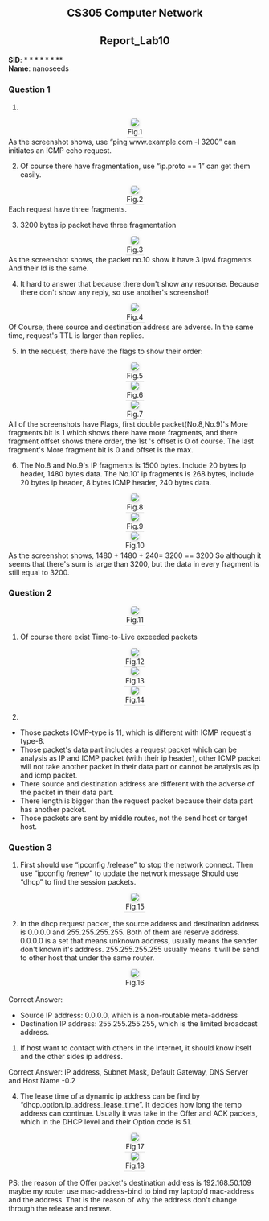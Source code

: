 <!--
 * @Github: https://github.com/Certseeds/CS305_Remake
 * @Organization: SUSTech
 * @Author: nanoseeds
 * @Date: 2020-08-01 15:53:50
 * @LastEditors: nanoseeds
 * @LastEditTime: 2020-08-08 23:02:53
 * @License: CC-BY-NC-SA_V4_0 or any later version 
 -->

## <div>CS305 Computer Network</div>
## <div>Report_Lab10</div>

**SID**:  $********$  
**Name**:  nanoseeds  


### Question 1
1. 
<div>
  <img src="./pca_pngs/lab10_01_01_01.png" ><br />
  <div>Fig.1</div>
</div>
As the screenshot shows,
use “ping www.example.com -l 3200” can initiates an ICMP echo request.

2. Of course there have fragmentation, use “ip.proto == 1” can get them easily.
<div>
  <img src="./pca_pngs/lab10_01_02_01.png"><br />
  <div>Fig.2</div>
</div>
Each request have three fragments.

3. 3200 bytes ip packet have three fragmentation
<div>
  <img src="./pca_pngs/lab10_01_03_01.png"><br />
  <div>Fig.3</div>
</div>
As the screenshot shows, the packet no.10 show it have 3 ipv4 fragments And their Id is the same.

4. It hard to answer that because there don't show any response. Because there don't show any reply, so use another's screenshot!
<div>
  <img src="./pca_pngs/lab10_01_04_01.png"><br />
  <div>Fig.4</div>
</div>
Of Course, there source and destination address are adverse.
In the same time, request's TTL is larger than replies.

5. In the request, there have the flags to show their order:
<div>
  <img src="./pca_pngs/lab10_01_05_01.png"><br />
  <div>Fig.5</div>
</div>
<div>
  <img src="./pca_pngs/lab10_01_05_02.png"><br />
  <div>Fig.6</div>
</div>
<div>
  <img src="./pca_pngs/lab10_01_05_03.png"><br />
  <div>Fig.7</div>
</div>
All of the screenshots have Flags, first double packet(No.8,No.9)'s More fragments bit is 1 which shows there have more fragments, and there fragment offset shows there order, the 1st 's offset is 0 of course. The last fragment's More fragment bit is 0 and offset is the max.

6. The No.8 and No.9's IP fragments is 1500 bytes. Include 20 bytes Ip header, 1480 bytes data. The No.10' ip fragments is 268 bytes, include 20 bytes ip header, 8 bytes ICMP header, 240 bytes data.
<div>
  <img src="./pca_pngs/lab10_01_06_01.png"><br />
  <div>Fig.8</div>
</div>
<div>
  <img src="./pca_pngs/lab10_01_06_02.png"><br />
  <div>Fig.9</div>
</div>
<div>
  <img src="./pca_pngs/lab10_01_06_03.png"><br />
  <div>Fig.10</div>
</div>
As the screenshot shows, 1480 + 1480 + 240= 3200 == 3200
So although it seems that there's sum is large than 3200, but the data in every fragment is still equal to 3200.


### Question 2

<div>
  <img src="./pca_pngs/lab10_02_00_01.png"><br />
  <div>Fig.11</div>
</div>

1. Of course there exist Time-to-Live exceeded packets
<div>
  <img src="./pca_pngs/lab10_02_01_01.png"><br />
  <div>Fig.12</div>
</div>
<div>
  <img src="./pca_pngs/lab10_02_01_02.png"><br />
  <div>Fig.13</div>
</div>
<div>
  <img src="./pca_pngs/lab10_02_01_03.png"><br />
  <div>Fig.14</div>
</div>

2. 
+ Those packets ICMP-type is 11, which is different with ICMP request's type-8.
+ Those packet's data part includes a request packet which can be analysis as IP and ICMP packet (with their ip header), other ICMP packet will not take another packet in their data part or cannot be analysis as ip and icmp packet.
+ There source and destination address are different with the adverse of the packet in their data part.
+ There length is bigger than the request packet because their data part has another packet.
+ Those packets are sent by middle routes, not the send host or target host.

### Question 3

1. First should use “ipconfig /release” to stop the network connect.
Then use “ipconfig /renew” to update the network message
Should use “dhcp” to find the session packets.

<div>
  <img src="./pca_pngs/lab10_03_01_01.png"><br />
  <div>Fig.15</div>
</div>

2. In the dhcp request packet, the source address and destination address is 0.0.0.0 and 255.255.255.255. Both of them are reserve address.
0.0.0.0 is a set that means unknown address, usually means the sender don't known it's address.
255.255.255.255 usually means it will be send to other host that under the same router.

<div>
  <img src="./pca_pngs/lab10_03_02_01.png"><br />
  <div>Fig.16</div>
</div>

Correct Answer:  
+ Source IP address: 0.0.0.0, which is a non-routable meta-address
+ Destination IP address: 255.255.255.255, which is the limited broadcast address.

1. If host want to contact with others in the internet, it should know itself and the other sides ip address.

Correct Answer: IP address, Subnet Mask, Default Gateway, DNS Server and Host Name -0.2

4. The lease time of a dynamic ip address can be find by “dhcp.option.ip_address_lease_time”. It decides how long the temp address can continue. Usually it was take in the Offer and ACK packets, which in the DHCP level and their Option code is 51.

<div>
  <img src="./pca_pngs/lab10_03_04_01.png"><br />
  <div>Fig.17</div>
</div>
<div>
  <img src="./pca_pngs/lab10_03_04_02.png"><br />
  <div>Fig.18</div>
</div>

PS: the reason of the Offer packet's destination address is 192.168.50.109 maybe my router use mac-address-bind to bind my laptop'd mac-address and the address. That is the reason of why the address don't change through the release and renew. 

<style type="text/css">
div{
  text-align: center;
}
div>div {
  text-align: center;
  border-bottom: 1px solid #d9d9d9;
  display: inline-block;
  padding: 2px;
}
div>img{
  border-radius: 0.3125em;
  box-shadow: 0 2px 4px 0 rgba(34,36,38,.12),0 2px 10px 0 rgba(34,36,38,.08);
}
</style>